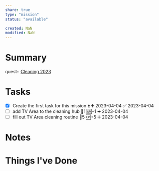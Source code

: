 ```yaml
---
share: true
type: "mission"
status: "available"

created: NaN 
modified: NaN
---
```

 
# Summary
quest:: [Cleaning 2023](./Cleaning%202023.md)
# Tasks
- [x] Create the first task for this mission ⏫ ➕ 2023-04-04 ✅ 2023-04-04
- [ ] add TV Area to the cleaning hub 🥄1 🆙+1 ➕ 2023-04-04
- [ ] fill out TV Area cleaning routine 🥄5 🆙+5 ➕ 2023-04-04
# Notes

# Things I've Done